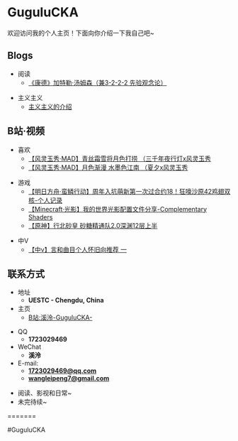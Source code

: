 # GuguluCKA

欢迎访问我的个人主页！下面向你介绍一下我自己吧\~

<!-- .slide -->

## Blogs

<!-- .slide vertical=true -->

- 阅读
  -   [ 《康德》加特勒·汤姆森（兼3-2-2-2 先验观念论）](https://gugulucka.github.io/2021/09/15/%E5%BA%B7%E5%BE%B7-%E5%8A%A0%E7%89%B9%E5%8B%92-%E6%B1%A4%E5%A7%86%E6%A3%AE-%E5%85%BC3-2-2-2-%E5%85%88%E9%AA%8C%E8%A7%82%E5%BF%B5%E8%AE%BA/)

<!-- .slide vertical=true -->

- 主义主义 
  -   [ 主义主义的介绍](https://gugulucka.github.io/2021/09/13/%E4%B8%BB%E4%B9%89%E4%B8%BB%E4%B9%89%E7%9A%84%E4%BB%8B%E7%BB%8D/)

<!-- .slide -->

## B站·视频

<!-- .slide vertical=true -->

- 喜欢 
  - [【风灵玉秀·MAD】青丝霜雪将月色打捞 （三千年夜行灯x风灵玉秀](https://www.bilibili.com/video/BV19v411h7Kd)
  - [【风灵玉秀·MAD】月色渐漫 水墨色江南 （夏夕x风灵玉秀](https://www.bilibili.com/video/BV1h5411K7pj)

<!-- .slide vertical=true -->

- 游戏
  -  [【明日方舟·蛮鳞行动】周年入坑萌新第一次过合约18！狂嚎沙原42鸡翅双核-个人记录](https://www.bilibili.com/video/BV1cb4y1U7L5)
  -  [【Minecraft·光影】我的世界光影配置文件分享-Complementary Shaders](https://www.bilibili.com/video/BV1xQ4y117AM)
  -  [【原神】行北砂皇 砂糖精通队2.0深渊12层上半](https://www.bilibili.com/video/BV1KU4y1J7BY)

<!-- .slide vertical=true -->

- 中V
  -   [【中v】言和曲目个人怀旧向推荐 一](https://www.bilibili.com/video/BV15Q4y1Z7fR)

<!-- .slide -->

## 联系方式

- 地址
  - **UESTC - Chengdu, China**
- 主页
  - [ B站:溪泠-GuguluCKA-](https://space.bilibili.com/5014818)

<!-- .slide vertical=true -->

- QQ
  - **1723029469**
- WeChat
  - **溪泠**
- E-mail:
  - **[1723029469@qq.com](mailto:1723029469@qq.com)**
  - **[wangleipeng7@gmail.com](mailto:wangleipeng7@gmail.com)**

<!-- .slide vertical=true -->

- 阅读、影视和日常~
- 未完待续~

<!-- .slide -->

=======

#GuguluCKA
